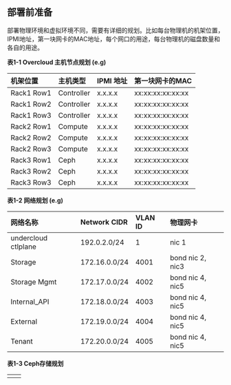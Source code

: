 ## 部署前准备

部署物理环境和虚拟环境不同，需要有详细的规划。比如每台物理机的机架位置，IPMI地址，第一块网卡的MAC地址，每个网口的用途，每台物理机的磁盘数量和各自的用途。

**表1-1 Overcloud 主机节点规划 \(e.g\)**

| 机架位置 | 主机类型 | IPMI 地址 | 第一块网卡的MAC |
| :--- | :--- | :--- | :--- |
| Rack1 Row1 | Controller | x.x.x.x | xx:xx:xx:xx:xx:xx |
| Rack1 Row2 | Controller  | x.x.x.x | xx:xx:xx:xx:xx:xx |
| Rack1 Row3 | Controller | x.x.x.x | xx:xx:xx:xx:xx:xx |
| Rack2 Row1 | Compute | x.x.x.x | xx:xx:xx:xx:xx:xx |
| Rack2 Row2 | Compute | x.x.x.x | xx:xx:xx:xx:xx:xx |
| Rack2 Row3 | Compute | x.x.x.x | xx:xx:xx:xx:xx:xx |
| Rack3 Row1 | Ceph | x.x.x.x | xx:xx:xx:xx:xx:xx |
| Rack3 Row2 | Ceph  | x.x.x.x | xx:xx:xx:xx:xx:xx |
| Rack3 Row3 | Ceph | x.x.x.x | xx:xx:xx:xx:xx:xx |

**表1-2 网络规划 \(e.g\)**

| 网络名称 | Network CIDR | VLAN ID | 物理网卡 |
| :--- | :--- | :--- | :--- |
| undercloud ctlplane | 192.0.2.0/24 | 1 | nic 1 |
| Storage | 172.16.0.0/24 | 4001 | bond nic 2, nic3 |
| Storage Mgmt | 172.17.0.0/24 | 4002 | bond nic 4, nic5 |
| Internal\_API | 172.18.0.0/24 | 4003 | bond nic 4, nic5  |
| External | 172.19.0.0/24 | 4004 | bond nic 4, nic5 |
| Tenant | 172.20.0.0/24 | 4005 | bond nic 4, nic5 |

**表1-3 Ceph存储规划**

|  |  |
| :--- | :--- |
|  |  |





